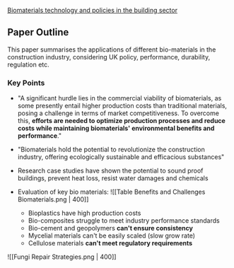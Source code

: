 [Biomaterials technology and policies in the building sector](https://link.springer.com/article/10.1007/s10311-023-01689-w)
## Paper Outline
This paper summarises the applications of different bio-materials in the construction industry, considering UK policy, performance, durability, regulation etc.
### Key Points

- "A significant hurdle lies in the commercial viability of biomaterials, as some presently entail higher production costs than traditional materials, posing a challenge in terms of market competitiveness. To overcome this, **efforts are needed to optimize production processes and reduce costs while maintaining biomaterials' environmental benefits and performance**."
- "Biomaterials hold the potential to revolutionize the construction industry, offering ecologically sustainable and efficacious substances"
- Research case studies have shown the potential to sound proof buildings, prevent heat loss, resist water damages and chemicals


- Evaluation of key bio materials:
![[Table Benefits and Challenges Biomaterials.png | 400]]
	- Bioplastics have high production costs
	- Bio-composites struggle to meet industry performance standards
	- Bio-cement and geopolymers **can't ensure consistency**
	- Mycelial materials can't be easily scaled (slow grow rate)
	- Cellulose materials **can't meet regulatory requirements**

![[Fungi Repair Strategies.png | 400]]



